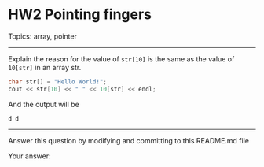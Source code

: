 # HW2 Pointing fingers

Topics: array, pointer

---

Explain the reason for the value of `str[10]` is the same as the value of `10[str]` in an array str.

```cpp
char str[] = "Hello World!";
cout << str[10] << " " << 10[str] << endl;
```

And the output will be

```
d d
```

---

Answer this question by modifying and committing to this README.md file

Your answer:
